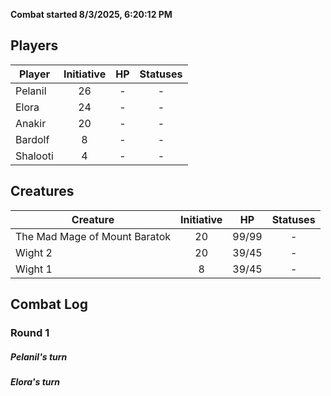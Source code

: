 **Combat started 8/3/2025, 6:20:12 PM**


## Players
| Player | Initiative | HP | Statuses |
| --- | :-: | :-: | :-: |
| Pelanil | 26 | - | - |
| Elora | 24 | - | - |
| Anakir | 20 | - | - |
| Bardolf | 8 | - | - |
| Shalooti | 4 | - | - |
## Creatures
| Creature | Initiative  | HP | Statuses |
| --- | :-: | :-: | :-: |
| The Mad Mage of Mount Baratok | 20 | 99/99 | - |
| Wight 2 | 20 | 39/45 | - |
| Wight 1 | 8 | 39/45 | - |


## Combat Log

### Round 1

##### Pelanil's turn
##### Elora's turn

